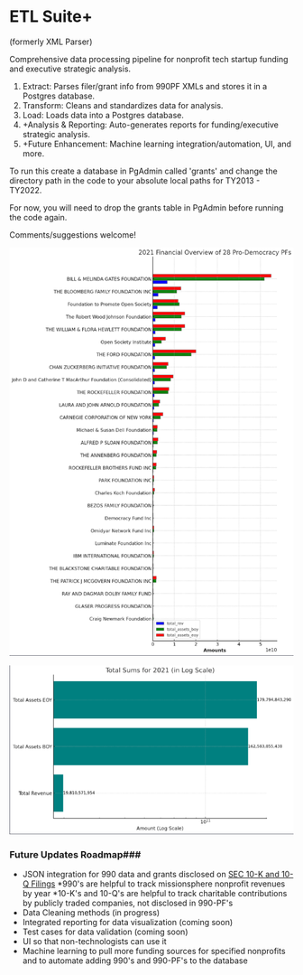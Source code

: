 # ETL Suite+ 
(formerly XML Parser)

Comprehensive data processing pipeline for nonprofit tech startup funding and executive strategic analysis.
1. Extract: Parses filer/grant info from 990PF XMLs and stores it in a Postgres database.
2. Transform: Cleans and standardizes data for analysis.
3. Load: Loads data into a Postgres database.
4. +Analysis & Reporting: Auto-generates reports for funding/executive strategic analysis.
5. +Future Enhancement: Machine learning integration/automation, UI, and more.

To run this create a database in PgAdmin called 'grants' 
and change the directory path in the code to your absolute local paths for TY2013 - TY2022. 

For now, you will need to drop the grants table in PgAdmin before running the code again.

Comments/suggestions welcome!

![2021 Revenue by PF](https://github.com/RacheleRice/990PF_XML_Parser/blob/main/Images/PF1.png)

![2021 Revenue Total Sums](https://github.com/RacheleRice/990PF_XML_Parser/blob/main/Images/PF2.png)

### Future Updates Roadmap###
* JSON integration for 990 data and grants disclosed on [SEC 10-K and 10-Q Filings](https://www.sec.gov/edgar/searchedgar/companysearch.html)
    *990's are helpful to track missionsphere nonprofit revenues by year
    *10-K's and 10-Q's are helpful to track charitable contributions by publicly traded companies, not disclosed in 990-PF's
* Data Cleaning methods (in progress)
* Integrated reporting for data visualization (coming soon)
* Test cases for data validation (coming soon)
* UI so that non-technologists can use it 
* Machine learning to pull more funding sources for specified nonprofits and to automate adding 990's and 990-PF's to the database



